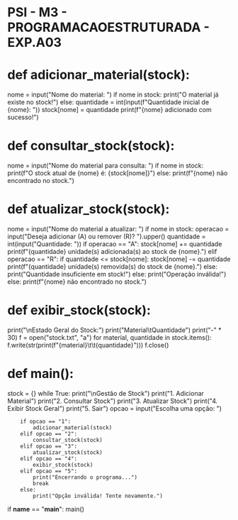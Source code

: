 
# PSI - M3 - PROGRAMACAOESTRUTURADA - EXP.A03
<h1>def adicionar_material(stock): </h1>
    nome = input("Nome do material: ")
    if nome in stock:
        print("O material já existe no stock!")
    else:
        quantidade = int(input(f"Quantidade inicial de {nome}: "))
        stock[nome] = quantidade
        print(f"{nome} adicionado com sucesso!")
<h1> def consultar_stock(stock): </h1> 
    nome = input("Nome do material para consulta: ")
    if nome in stock:
        print(f"O stock atual de {nome} é: {stock[nome]}")
    else:
        print(f"{nome} não encontrado no stock.")
<h1>def atualizar_stock(stock): </h1>
    nome = input("Nome do material a atualizar: ")
    if nome in stock:
        operacao = input("Deseja adicionar (A) ou remover (R)? ").upper()
        quantidade = int(input("Quantidade: "))
        if operacao == "A":
            stock[nome] += quantidade
            print(f"{quantidade} unidade(s) adicionada(s) ao stock de {nome}.")
        elif operacao == "R":
            if quantidade <= stock[nome]:
                stock[nome] -= quantidade
                print(f"{quantidade} unidade(s) removida(s) do stock de {nome}.")
            else:
                print("Quantidade insuficiente em stock!")
        else:
            print("Operação inválida!")
    else:
        print(f"{nome} não encontrado no stock.")
<h1> def exibir_stock(stock): </h1>
    print("\nEstado Geral do Stock:")
    print("Material\tQuantidade")
    print("-" * 30)
    f = open("stock.txt", "a")
    for material, quantidade in stock.items():
        f.write(str(print(f"{material}\t\t{quantidade}")))
        f.close()  
<h1>def main(): </h1>
    stock = {}
    while True:
        print("\nGestão de Stock")
        print("1. Adicionar Material")
        print("2. Consultar Stock")
        print("3. Atualizar Stock")
        print("4. Exibir Stock Geral")
        print("5. Sair")
        opcao = input("Escolha uma opção: ")

        if opcao == "1":
            adicionar_material(stock)
        elif opcao == "2":
            consultar_stock(stock)
        elif opcao == "3":
            atualizar_stock(stock)
        elif opcao == "4":
            exibir_stock(stock)
        elif opcao == "5":
            print("Encerrando o programa...")
            break
        else:
            print("Opção inválida! Tente novamente.")

if __name__ == "__main__":
    main()
